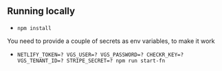 ## Running locally
- `npm install`

You need to provide a couple of secrets as env variables, to make it work
- `NETLIFY_TOKEN=? VGS_USER=? VGS_PASSWORD=? CHECKR_KEY=? VGS_TENANT_ID=? STRIPE_SECRET=? npm run start-fn`
